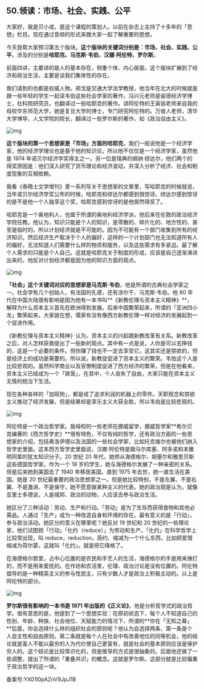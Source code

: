 ## 50.领读：市场、社会、实践、公平
大家好，我是贝小戎，是这个课程的策划人。以前在杂志上主持了十多年的「思想」栏目。现在通过音频的形式来跟大家一起了解重要的思想。


今天我帮大家预习第五个版块。**这个版块的关键词分别是：市场、社会、实践、公平**。涉及的分别是**哈耶克、马克斯·韦伯、汉娜·阿伦特、罗尔斯**。


前面四讲，主要讲的是人的基本存在，侧重个体、内心层面。这个版块扩展到了经济和政治生活，主要是谈我们集体性的存在。


我们请到的也都是权威人物。郑戈是交通大学法学教授，他当年在北大的时候就是跟一些年轻的学生一起读韦伯这些社会学家的著作。冯兴元老师是留德经济学博士，社科院研究员，也翻译过一些哈耶克的著作。讲阿伦特的王寅丽老师来自我的母校华东师范大学，她是复旦大学的博士，专门研究阿伦特的。万俊人老师，清华大学博导，人文学院的院长，翻译过一些罗尔斯的著作，如《政治自由主义》。


![img](https://pic2.zhimg.com/v2-23ca67e94a62540ee04d32c96bc7ba6f.webp)

**这个版块的第一个思想家是「市场」方面的哈耶克**，我们一般说他是一个经济学家，他的经济学理论也是基于他的知识论。所以他不仅仅是一个经济学家，虽然他是 1974 年诺贝尔经济学奖得主之一。另一位是瑞典的纲纳·缪达尔，他们两个的得奖原因是：他们深入研究了货币理论和经济波动，并深入分析了经济、社会和制度现象的互相依赖。


我看《泰晤士文学增刊》里一系列写关于思想家的文章里，写哈耶克的时候就说，当年诺贝尔经济学奖公布的时候，哈耶克和缪达尔都感到很惊讶。缪达尔感到惊讶的是不是他一个人独享这个奖，哈耶克感到惊讶的是他居然得奖了。


哈耶克是一个奥地利人，也属于所谓的奥地利经济学派，他后来在伦敦的政治经济学院任教。他认为，知识只能是个人的知识，是零散的、碎片化的、地方性的、甚至是临时的。所以计划经济就是不可能的。因为不可能有一个部门收集到所有的经济知识。然后经济生产取决于个人的偏好，这样的一个计划部门也无法知道所有人的偏好，无法知道人们需要什么样的物资和服务，以及这些需求有多紧迫。最了解个人需求的只能是个人自己。这就是哈耶克关于制度的形成，应该是自己逐渐演进出来的，他反对计划经济都是因为他的知识方面的观点。


![img](https://pic2.zhimg.com/v2-e23e3bbd37f1a8d251402ddb21bd72dc.webp)

**「社会」这个关键词对应的思想家是马克斯·韦伯**，他是所谓的古典社会学家之一。社会学有几个创始人，有法国的孔德，还有涂尔干、马克斯·韦伯。他 80 年代在中国大陆很有影响是因为他有一本书叫**《新教伦理与资本主义精神》**，解释为什么资本主义首先在欧洲得到发展。后来中国繁荣起来，所谓的「亚洲四小龙」繁荣起来，大家就在想，儒家有没有像西方新教伦理一样对经济的发展起到一个促进作用。


《新教伦理与资本主义精神》认为，资本主义的兴起跟新教改革有关系。新教改革之后，对人怎样获救提出了一些新的观点。其中有一点是说，人你是可以去挣钱的，这是一个必要的条件。但你赚了钱也不一定去享受它。这其实还是禁欲的，但是经济上的成功是需要的。所以说，新教徒促进了资本主义的繁荣。韦伯这个人是比较悲观的。虽然科学商业以及官僚制度促进了西方经济的繁荣，但是在他看来，资本主义已经成为一个「铁笼」，在其中，个人丧失了自由，大家只能在资本主义无情的统治下生活。


现在各种各样的「加班狗」，都是成了追求利润的机器上的零件。天职观念和禁欲主义推动了经济发展，但是结果却是享乐主义大获全胜，所以韦伯是比较悲观的。


![img](https://pic4.zhimg.com/v2-cd6799640b9f20a0f14ba3a16ee84896.webp)

阿伦特是一个政治哲学家。我母校的一些老师在挪威留学，挪威哲学家**希尔贝克编著的《西方哲学史》**很有特色，不仅有纯的哲学，还有政治方面的一些思想家的介绍，包括弗洛伊德以及法国的一些社会学家，比如托克维尔也被他们纳入哲学史里面。这本西方哲学史里面说，汉娜·阿伦特是跟马尔库塞、阿多诺和本雅明同辈的犹太知识分子。20 世纪 20 年代，她师从海德格尔、胡塞尔和雅思贝斯这些德国哲学家。作为一个 18 岁的学生，她与海德格尔发展了一种亲密的关系。但是后来她到美国去了 1940 年移居美国，直到 1975 年去世，她一直生活在美国。她是 20 世纪最重要的政治思想家之一。但是她比较特别，不是左翼、不是右翼、不是激进、不是保守，她不愿意做某种主义的代表。她的政治观是认为，就像亚里士多德说，人是城邦、政治的动物，人应该去参与政治生活。


她区分了三种活动：劳动、生产和行动。「劳动」是为了生存而获得食物和其他必需品。人通过「生产」成为一种改造自身和环境的存在。最有意义的是「行动」，参与政治活动。她区分的意义在哪里呢？她反对 19 世纪和 20 世纪的一些理论家，他们试图把「行动」「化约（reduce）」为劳动和生产。「化约」在科学哲学上比较常出现，叫 reduce，reduction，简约、缩减为一个什么东西，比如把爱情缩减为荷尔蒙，这就叫「化约」。就是把它降格了。


在海德格尔那里，占中心位置的是农民和手艺人的生活，海德格尔的手是用来捶打的，而不是用来爱抚的。在作坊和农活里，伦理、政治讨论是没有位置的。阿伦特倡导的是一种精英主义的参与性民主，只有少数人才是政治上积极主动的。以上是阿伦特的部分。


![img](https://pic2.zhimg.com/v2-0890f204b3d53e008c1e09b5a02208e8.webp)

**罗尔斯很有影响的一本书是 1971 年出版的《正义论》**，他是分析哲学式的政治哲学。很有意思的是，他提到了一个思想实验：在原初状态下，每个人不知道自己的性别、年龄、种族、社会地位、天赋能力的情况下，所谓的**你在「无知之幕」**后面，你会选择什么样的组织社会的原则呢？他认为会选择两条，第一条是个人自主性和自由原则，第二条就是每个人在社会中有改善地位的同等机会，他的结论就是富人不能以最穷的人为代价使自己更富有，就是社会的基本原则应该是保护穷人的。这个结论是比较常识化的，但是推导的方式是很抽象的。后面他还做了一些调整，提出了所谓的「重叠共识」的概念。这就是罗尔斯。这部分就是比较偏重于政治哲学的这一块。


备案号:YX01l0pAZnV9JpJ1B

